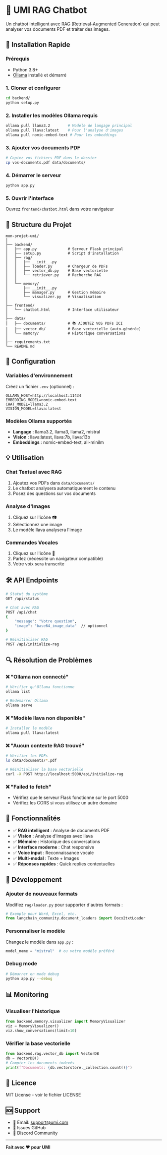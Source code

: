 # 🤖 UMI RAG Chatbot

Un chatbot intelligent avec RAG (Retrieval-Augmented Generation) qui peut analyser vos documents PDF et traiter des images.

## 🚀 Installation Rapide

### Prérequis
- Python 3.8+
- [Ollama](https://ollama.ai/) installé et démarré

### 1. Cloner et configurer
```bash
cd backend/
python setup.py
```

### 2. Installer les modèles Ollama requis
```bash
ollama pull llama3.2        # Modèle de langage principal
ollama pull llava:latest    # Pour l'analyse d'images
ollama pull nomic-embed-text # Pour les embeddings
```

### 3. Ajouter vos documents PDF
```bash
# Copiez vos fichiers PDF dans le dossier
cp vos-documents.pdf data/documents/
```

### 4. Démarrer le serveur
```bash
python app.py
```

### 5. Ouvrir l'interface
Ouvrez `frontend/chatbot.html` dans votre navigateur

## 📁 Structure du Projet

```
mon-projet-umi/
│
├── backend/
│   ├── app.py              # Serveur Flask principal
│   ├── setup.py            # Script d'installation
│   ├── rag/
│   │   ├── __init__.py
│   │   ├── loader.py       # Chargeur de PDFs
│   │   ├── vector_db.py    # Base vectorielle
│   │   └── retriever.py    # Recherche RAG
│   │
│   └── memory/
│       ├── __init__.py
│       ├── manager.py      # Gestion mémoire
│       └── visualizer.py   # Visualisation
│
├── frontend/
│   └── chatbot.html        # Interface utilisateur
│
├── data/
│   ├── documents/          # 📚 AJOUTEZ VOS PDFs ICI
│   ├── vector_db/          # Base vectorielle (auto-générée)
│   └── memory/             # Historique conversations
│
├── requirements.txt
└── README.md
```

## 🔧 Configuration

### Variables d'environnement
Créez un fichier `.env` (optionnel) :
```env
OLLAMA_HOST=http://localhost:11434
EMBEDDING_MODEL=nomic-embed-text
CHAT_MODEL=llama3.2
VISION_MODEL=llava:latest
```

### Modèles Ollama supportés
- **Langage** : llama3.2, llama3, llama2, mistral
- **Vision** : llava:latest, llava:7b, llava:13b
- **Embeddings** : nomic-embed-text, all-minilm

## 💡 Utilisation

### Chat Textuel avec RAG
1. Ajoutez vos PDFs dans `data/documents/`
2. Le chatbot analysera automatiquement le contenu
3. Posez des questions sur vos documents

### Analyse d'Images
1. Cliquez sur l'icône 📷
2. Sélectionnez une image
3. Le modèle llava analysera l'image

### Commandes Vocales
1. Cliquez sur l'icône 🎤
2. Parlez (nécessite un navigateur compatible)
3. Votre voix sera transcrite

## 🛠️ API Endpoints

```bash
# Statut du système
GET /api/status

# Chat avec RAG
POST /api/chat
{
    "message": "Votre question",
    "image": "base64_image_data"  // optionnel
}

# Réinitialiser RAG
POST /api/initialize-rag
```

## 🔍 Résolution de Problèmes

### ❌ "Ollama non connecté"
```bash
# Vérifier qu'Ollama fonctionne
ollama list

# Redémarrer Ollama
ollama serve
```

### ❌ "Modèle llava non disponible"
```bash
# Installer le modèle
ollama pull llava:latest
```

### ❌ "Aucun contexte RAG trouvé"
```bash
# Vérifier les PDFs
ls data/documents/*.pdf

# Réinitialiser la base vectorielle
curl -X POST http://localhost:5000/api/initialize-rag
```

### ❌ "Failed to fetch"
- Vérifiez que le serveur Flask fonctionne sur le port 5000
- Vérifiez les CORS si vous utilisez un autre domaine

## 🎯 Fonctionnalités

- ✅ **RAG intelligent** : Analyse de documents PDF
- ✅ **Vision** : Analyse d'images avec llava
- ✅ **Mémoire** : Historique des conversations
- ✅ **Interface moderne** : Chat responsive
- ✅ **Voice input** : Reconnaissance vocale
- ✅ **Multi-modal** : Texte + Images
- ✅ **Réponses rapides** : Quick replies contextuelles

## 🚀 Développement

### Ajouter de nouveaux formats
Modifiez `rag/loader.py` pour supporter d'autres formats :
```python
# Exemple pour Word, Excel, etc.
from langchain_community.document_loaders import Docx2txtLoader
```

### Personnaliser le modèle
Changez le modèle dans `app.py` :
```python
model_name = "mistral"  # ou votre modèle préféré
```

### Debug mode
```bash
# Démarrer en mode debug
python app.py --debug
```

## 📊 Monitoring

### Visualiser l'historique
```python
from backend.memory.visualizer import MemoryVisualizer
viz = MemoryVisualizer()
viz.show_conversations(limit=10)
```

### Vérifier la base vectorielle
```python
from backend.rag.vector_db import VectorDB
db = VectorDB()
# Compter les documents indexés
print(f"Documents: {db.vectorstore._collection.count()}")
```


## 📝 Licence

MIT License - voir le fichier LICENSE

## 🆘 Support

- 📧 Email: support@umi.com
- 📱 Issues GitHub
- 💬 Discord Community

---

**Fait avec ❤️ pour UMI**